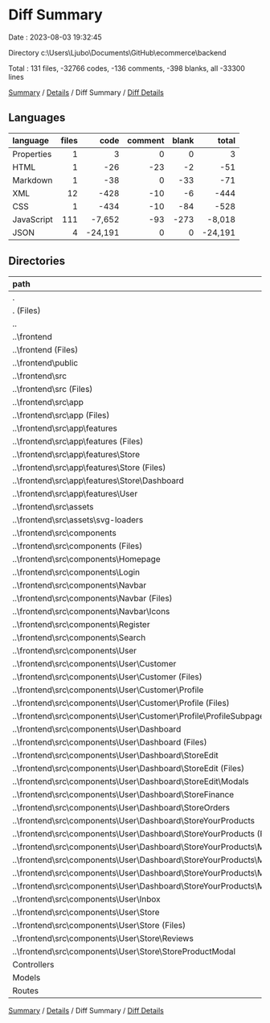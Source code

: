 # Diff Summary

Date : 2023-08-03 19:32:45

Directory c:\\Users\\Ljubo\\Documents\\GitHub\\ecommerce\\backend

Total : 131 files,  -32766 codes, -136 comments, -398 blanks, all -33300 lines

[Summary](results.md) / [Details](details.md) / Diff Summary / [Diff Details](diff-details.md)

## Languages
| language | files | code | comment | blank | total |
| :--- | ---: | ---: | ---: | ---: | ---: |
| Properties | 1 | 3 | 0 | 0 | 3 |
| HTML | 1 | -26 | -23 | -2 | -51 |
| Markdown | 1 | -38 | 0 | -33 | -71 |
| XML | 12 | -428 | -10 | -6 | -444 |
| CSS | 1 | -434 | -10 | -84 | -528 |
| JavaScript | 111 | -7,652 | -93 | -273 | -8,018 |
| JSON | 4 | -24,191 | 0 | 0 | -24,191 |

## Directories
| path | files | code | comment | blank | total |
| :--- | ---: | ---: | ---: | ---: | ---: |
| . | 131 | -32,766 | -136 | -398 | -33,300 |
| . (Files) | 4 | 7,144 | 1 | 12 | 7,157 |
| .. | 111 | -41,160 | -246 | -769 | -42,175 |
| ..\\frontend | 111 | -41,160 | -246 | -769 | -42,175 |
| ..\\frontend (Files) | 5 | -31,325 | -1 | -40 | -31,366 |
| ..\\frontend\\public | 1 | -26 | -23 | -2 | -51 |
| ..\\frontend\\src | 105 | -9,809 | -222 | -727 | -10,758 |
| ..\\frontend\\src (Files) | 3 | -606 | -12 | -100 | -718 |
| ..\\frontend\\src\\app | 34 | -699 | -3 | -170 | -872 |
| ..\\frontend\\src\\app (Files) | 1 | -71 | 0 | -1 | -72 |
| ..\\frontend\\src\\app\\features | 33 | -628 | -3 | -169 | -800 |
| ..\\frontend\\src\\app\\features (Files) | 7 | -146 | 0 | -31 | -177 |
| ..\\frontend\\src\\app\\features\\Store | 12 | -185 | 0 | -60 | -245 |
| ..\\frontend\\src\\app\\features\\Store (Files) | 11 | -170 | 0 | -55 | -225 |
| ..\\frontend\\src\\app\\features\\Store\\Dashboard | 1 | -15 | 0 | -5 | -20 |
| ..\\frontend\\src\\app\\features\\User | 14 | -297 | -3 | -78 | -378 |
| ..\\frontend\\src\\assets | 12 | -428 | -10 | -6 | -444 |
| ..\\frontend\\src\\assets\\svg-loaders | 12 | -428 | -10 | -6 | -444 |
| ..\\frontend\\src\\components | 56 | -8,076 | -197 | -451 | -8,724 |
| ..\\frontend\\src\\components (Files) | 1 | -85 | 0 | -10 | -95 |
| ..\\frontend\\src\\components\\Homepage | 9 | -1,259 | -30 | -60 | -1,349 |
| ..\\frontend\\src\\components\\Login | 2 | -172 | 0 | -18 | -190 |
| ..\\frontend\\src\\components\\Navbar | 3 | -747 | -5 | -26 | -778 |
| ..\\frontend\\src\\components\\Navbar (Files) | 2 | -585 | -5 | -17 | -607 |
| ..\\frontend\\src\\components\\Navbar\\Icons | 1 | -162 | 0 | -9 | -171 |
| ..\\frontend\\src\\components\\Register | 2 | -221 | 0 | -18 | -239 |
| ..\\frontend\\src\\components\\Search | 2 | -327 | -16 | -18 | -361 |
| ..\\frontend\\src\\components\\User | 37 | -5,265 | -146 | -301 | -5,712 |
| ..\\frontend\\src\\components\\User\\Customer | 7 | -1,160 | -21 | -57 | -1,238 |
| ..\\frontend\\src\\components\\User\\Customer (Files) | 1 | -216 | -21 | -15 | -252 |
| ..\\frontend\\src\\components\\User\\Customer\\Profile | 6 | -944 | 0 | -42 | -986 |
| ..\\frontend\\src\\components\\User\\Customer\\Profile (Files) | 1 | -131 | 0 | -2 | -133 |
| ..\\frontend\\src\\components\\User\\Customer\\Profile\\ProfileSubpages | 5 | -813 | 0 | -40 | -853 |
| ..\\frontend\\src\\components\\User\\Dashboard | 20 | -2,324 | -49 | -134 | -2,507 |
| ..\\frontend\\src\\components\\User\\Dashboard (Files) | 3 | -311 | 0 | -15 | -326 |
| ..\\frontend\\src\\components\\User\\Dashboard\\StoreEdit | 5 | -441 | -21 | -33 | -495 |
| ..\\frontend\\src\\components\\User\\Dashboard\\StoreEdit (Files) | 3 | -351 | -21 | -24 | -396 |
| ..\\frontend\\src\\components\\User\\Dashboard\\StoreEdit\\Modals | 2 | -90 | 0 | -9 | -99 |
| ..\\frontend\\src\\components\\User\\Dashboard\\StoreFinance | 3 | -211 | -1 | -18 | -230 |
| ..\\frontend\\src\\components\\User\\Dashboard\\StoreOrders | 2 | -363 | -5 | -18 | -386 |
| ..\\frontend\\src\\components\\User\\Dashboard\\StoreYourProducts | 7 | -998 | -22 | -50 | -1,070 |
| ..\\frontend\\src\\components\\User\\Dashboard\\StoreYourProducts (Files) | 1 | -183 | -12 | -10 | -205 |
| ..\\frontend\\src\\components\\User\\Dashboard\\StoreYourProducts\\Modals | 6 | -815 | -10 | -40 | -865 |
| ..\\frontend\\src\\components\\User\\Dashboard\\StoreYourProducts\\Modals\\AddCollectionModal | 2 | -223 | -1 | -10 | -234 |
| ..\\frontend\\src\\components\\User\\Dashboard\\StoreYourProducts\\Modals\\AddProductModal | 2 | -281 | -4 | -14 | -299 |
| ..\\frontend\\src\\components\\User\\Dashboard\\StoreYourProducts\\Modals\\EditProductModal | 2 | -311 | -5 | -16 | -332 |
| ..\\frontend\\src\\components\\User\\Inbox | 3 | -475 | -12 | -35 | -522 |
| ..\\frontend\\src\\components\\User\\Store | 7 | -1,306 | -64 | -75 | -1,445 |
| ..\\frontend\\src\\components\\User\\Store (Files) | 3 | -448 | -56 | -33 | -537 |
| ..\\frontend\\src\\components\\User\\Store\\Reviews | 2 | -311 | -4 | -24 | -339 |
| ..\\frontend\\src\\components\\User\\Store\\StoreProductModal | 2 | -547 | -4 | -18 | -569 |
| Controllers | 4 | 978 | 106 | 279 | 1,363 |
| Models | 8 | 117 | 0 | 34 | 151 |
| Routes | 4 | 155 | 3 | 46 | 204 |

[Summary](results.md) / [Details](details.md) / Diff Summary / [Diff Details](diff-details.md)